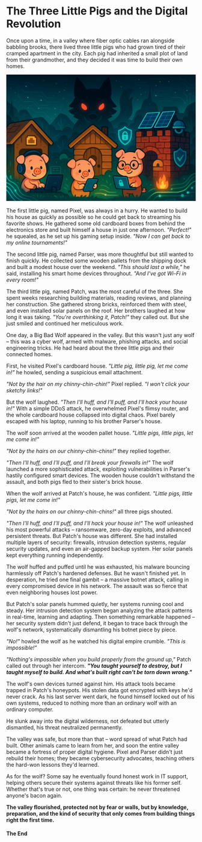 # The Three Little Pigs and the Digital Revolution

Once upon a time, in a valley where fiber optic cables ran alongside babbling brooks, there lived three little pigs who had grown tired of their cramped apartment in the city. Each pig had inherited a small plot of land from their grandmother, and they decided it was time to build their own homes.

![The Three Little Pigs](pigs-optimized.png)

The first little pig, named Pixel, was always in a hurry. He wanted to build his house as quickly as possible so he could get back to streaming his favorite shows. He gathered some old cardboard boxes from behind the electronics store and built himself a house in just one afternoon. *"Perfect!"* he squealed, as he set up his gaming setup inside. *"Now I can get back to my online tournaments!"*

The second little pig, named Parser, was more thoughtful but still wanted to finish quickly. He collected some wooden pallets from the shipping dock and built a modest house over the weekend. *"This should last a while,"* he said, installing his smart home devices throughout. *"And I've got Wi-Fi in every room!"*

The third little pig, named Patch, was the most careful of the three. She spent weeks researching building materials, reading reviews, and planning her construction. She gathered strong bricks, reinforced them with steel, and even installed solar panels on the roof. Her brothers laughed at how long it was taking. *"You're overthinking it, Patch!"* they called out. But she just smiled and continued her meticulous work.

One day, a Big Bad Wolf appeared in the valley. But this wasn't just any wolf – this was a cyber wolf, armed with malware, phishing attacks, and social engineering tricks. He had heard about the three little pigs and their connected homes.

First, he visited Pixel's cardboard house. *"Little pig, little pig, let me come in!"* he howled, sending a suspicious email attachment.

*"Not by the hair on my chinny-chin-chin!"* Pixel replied. *"I won't click your sketchy links!"*

But the wolf laughed. *"Then I'll huff, and I'll puff, and I'll hack your house in!"* With a simple DDoS attack, he overwhelmed Pixel's flimsy router, and the whole cardboard house collapsed into digital chaos. Pixel barely escaped with his laptop, running to his brother Parser's house.

The wolf soon arrived at the wooden pallet house. *"Little pigs, little pigs, let me come in!"*

*"Not by the hairs on our chinny-chin-chins!"* they replied together.

*"Then I'll huff, and I'll puff, and I'll break your firewalls in!"* The wolf launched a more sophisticated attack, exploiting vulnerabilities in Parser's hastily configured smart devices. The wooden house couldn't withstand the assault, and both pigs fled to their sister's brick house.

When the wolf arrived at Patch's house, he was confident. *"Little pigs, little pigs, let me come in!"*

*"Not by the hairs on our chinny-chin-chins!"* all three pigs shouted.

*"Then I'll huff, and I'll puff, and I'll hack your house in!"* The wolf unleashed his most powerful attacks – ransomware, zero-day exploits, and advanced persistent threats. But Patch's house was different. She had installed multiple layers of security: firewalls, intrusion detection systems, regular security updates, and even an air-gapped backup system. Her solar panels kept everything running independently.

The wolf huffed and puffed until he was exhausted, his malware bouncing harmlessly off Patch's hardened defenses. But he wasn't finished yet. In desperation, he tried one final gambit – a massive botnet attack, calling in every compromised device in his network. The assault was so fierce that even neighboring houses lost power.

But Patch's solar panels hummed quietly, her systems running cool and steady. Her intrusion detection system began analyzing the attack patterns in real-time, learning and adapting. Then something remarkable happened – her security system didn't just defend, it began to trace back through the wolf's network, systematically dismantling his botnet piece by piece.

*"No!"* howled the wolf as he watched his digital empire crumble. *"This is impossible!"*

*"Nothing's impossible when you build properly from the ground up,"* Patch called out through her intercom. ***"You taught yourself to destroy, but I taught myself to build. And what's built right can't be torn down wrong."***

The wolf's own devices turned against him. His attack tools became trapped in Patch's honeypots. His stolen data got encrypted with keys he'd never crack. As his last server went dark, he found himself locked out of his own systems, reduced to nothing more than an ordinary wolf with an ordinary computer.

He slunk away into the digital wilderness, not defeated but utterly dismantled, his threat neutralized permanently.

The valley was safe, but more than that – word spread of what Patch had built. Other animals came to learn from her, and soon the entire valley became a fortress of proper digital hygiene. Pixel and Parser didn't just rebuild their homes; they became cybersecurity advocates, teaching others the hard-won lessons they'd learned.

As for the wolf? Some say he eventually found honest work in IT support, helping others secure their systems against threats like his former self. Whether that's true or not, one thing was certain: he never threatened anyone's bacon again.

**The valley flourished, protected not by fear or walls, but by knowledge, preparation, and the kind of security that only comes from building things right the first time.**

#### The End
